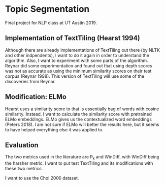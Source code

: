 # Topic Segmentation

Final project for NLP class at UT Austin 2019.

## Implementation of TextTiling (Hearst 1994)

Although there are already implementations of TextTiling out there
(by NLTK and other indpendents), I want to do it again in order to understand
the algorithm. Also, I want to experiment with some parts of the algorithm.
Reynar did some experimentation and found out that using depth scores was not
as accurate as using the minimum similarity scores on their test corpus (Reynar
1998). This version of TextTiling will use some of the discoveries from Reynar.

## Modification: ELMo

Hearst uses a similarity score to that is essentially bag of words with cosine
similarity. Instead, I want to calculate the similarity score with pretrained
ELMo embeddings. ELMo gives us the contextualized word embeddings (Peters 2018).
I am not sure if ELMo will better the results here, but it seems to have helped
everything else it was applied to.

## Evaluation

The two metrics used in the literature are P<sub>k</sub> and WinDiff, with
WinDiff being the harsher metric. I want to put test TextTiling and its
modifications with these two metrics.

I want to use the Choi 2000 dataset.
